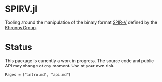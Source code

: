 # SPIRV.jl

Tooling around the manipulation of the binary format [SPIR-V](https://www.khronos.org/spir/) defined by the [Khronos Group](https://www.khronos.org/).

# Status

This package is currently a work in progress. The source code and public API may change at any moment. Use at your own risk.

```@contents
Pages = ["intro.md", "api.md"]
```
